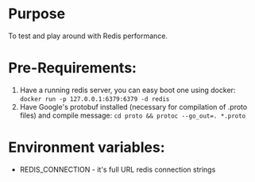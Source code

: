 # Purpose
To test and play around with Redis performance.

# Pre-Requirements:
1.  Have a running redis server, you can easy boot one using docker: `docker run -p 127.0.0.1:6379:6379 -d redis`
2.  Have Google's protobuf installed (necessary for compilation of .proto files) and compile message: `cd proto && protoc --go_out=. *.proto`

# Environment variables:
- REDIS_CONNECTION - it's full URL redis connection strings